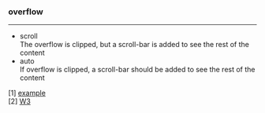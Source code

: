 ### overflow
---
* scroll	
  The overflow is clipped, but a scroll-bar is added to see the rest of the content	
* auto	
  If overflow is clipped, a scroll-bar should be added to see the rest of the content


[1] [example](https://www.w3schools.com/cssref/playit.asp?filename=playcss_overflow&preval=auto)          
[2] [W3](https://www.w3schools.com/cssref/pr_pos_overflow.asp)
